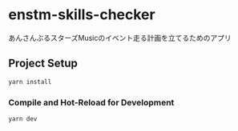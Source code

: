 # enstm-skills-checker

あんさんぶるスターズMusicのイベント走る計画を立てるためのアプリ

## Project Setup

```sh
yarn install
```

### Compile and Hot-Reload for Development

```sh
yarn dev
```
